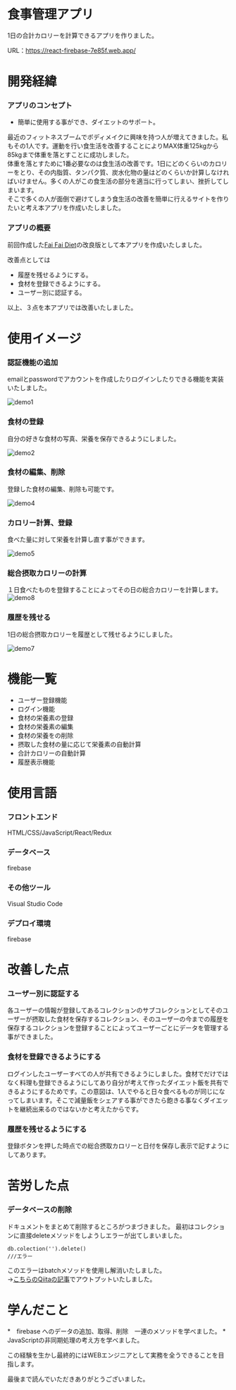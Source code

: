 # 食事管理アプリ

1日の合計カロリーを計算できるアプリを作りました。

URL：https://react-firebase-7e85f.web.app/



# 開発経緯

### アプリのコンセプト

* 簡単に使用する事ができ、ダイエットのサポート。

最近のフィットネスブームでボディメイクに興味を持つ人が増えてきました。私もその1人です。運動を行い食生活を改善することによりMAX体重125kgから85kgまで体重を落とすことに成功しました。<br>
体重を落とすために1番必要なのは食生活の改善です。1日にどのくらいのカロリーをとり、その内脂質、タンパク質、炭水化物の量はどのくらいか計算しなければいけません。多くの人がこの食生活の部分を適当に行ってしまい、挫折してしまいます。　<br>
そこで多くの人が面倒で避けてしまう食生活の改善を簡単に行えるサイトを作りたいと考え本アプリを作成いたしました。

### アプリの概要

前回作成した[Fai Fai Diet](https://fai-fai-di.web.app/)の改良版として本アプリを作成いたしました。

改善点としては
* 履歴を残せるようにする。
* 食材を登録できるようにする。
* ユーザー別に認証する。

以上、３点を本アプリでは改善いたしました。



# 使用イメージ

### 認証機能の追加
emailとpasswordでアカウントを作成したりログインしたりできる機能を実装いたしました。

![demo1](https://user-images.githubusercontent.com/78431096/116250160-6e314880-a7a8-11eb-9a68-c8a9194605ae.gif)

### 食材の登録
自分の好きな食材の写真、栄養を保存できるようにしました。

![demo2](https://user-images.githubusercontent.com/78431096/116251611-cb79c980-a7a9-11eb-9711-6274f11919a3.gif)

### 食材の編集、削除
登録した食材の編集、削除も可能です。

![demo4](https://user-images.githubusercontent.com/78431096/116255200-fdd8f600-a7ac-11eb-9d84-6a61b2c4a7e4.gif)

### カロリー計算、登録
食べた量に対して栄養を計算し直す事ができます。

![demo5](https://user-images.githubusercontent.com/78431096/116261607-c53c1b00-a7b2-11eb-909d-bc4bded213e3.gif)

### 総合摂取カロリーの計算
１日食べたものを登録することによってその日の総合カロリーを計算します。
![demo8](https://user-images.githubusercontent.com/78431096/116262321-64611280-a7b3-11eb-8703-ecfa66e01e2c.gif)

### 履歴を残せる
1日の総合摂取カロリーを履歴として残せるようにしました。

![demo7](https://user-images.githubusercontent.com/78431096/116260059-54483380-a7b1-11eb-8321-a0b38905ee52.gif)

# 機能一覧

* ユーザー登録機能
* ログイン機能
* 食材の栄養素の登録
* 食材の栄養素の編集
* 食材の栄養をの削除
* 摂取した食材の量に応じて栄養素の自動計算
* 合計カロリーの自動計算
* 履歴表示機能


# 使用言語

### フロントエンド

HTML/CSS/JavaScript/React/Redux

### データベース

firebase

### その他ツール

Visual Studio Code

### デプロイ環境

firebase

# 改善した点

### ユーザー別に認証する
各ユーザーの情報が登録してあるコレクションのサブコレクションとしてそのユーザーが摂取した食材を保存するコレクション、そのユーザーの今までの履歴を保存するコレクションを登録することによってユーザーごとにデータを管理する事ができました。

### 食材を登録できるようにする
ログインしたユーザーすべての人が共有できるようにしました。食材でだけではなく料理も登録できるようにしてあり自分が考えて作ったダイエット飯を共有できるようにするためです。この意図は、1人でやると日々食べるものが同じになってしまいます。そこで減量飯をシェアする事ができたら飽きる事なくダイエットを継続出来るのではないかと考えたからです。

### 履歴を残せるようにする
登録ボタンを押した時点での総合摂取カロリーと日付を保存し表示で記すようにしてあります。

# 苦労した点

### データベースの削除
ドキュメントをまとめて削除するところがつまづきました。
最初はコレクションに直接deleteメソッドをしようしエラーが出てしまいました。
```
db.colection('').delete()
///エラー
```
このエラーはbatchメソッドを使用し解消いたしました。  <br>
→[こちらのQiitaの記事](https://fai-fai-di.web.app/)でアウトプットいたしました。

# 学んだこと
*　firebase へのデータの追加、取得、削除　一連のメソッドを学べました。
*　JavaScriptの非同期処理の考え方を学べました。

この経験を生かし最終的にはWEBエンジニアとして実務を全うできることを目指します。

最後まで読んでいただきありがとうございました。



